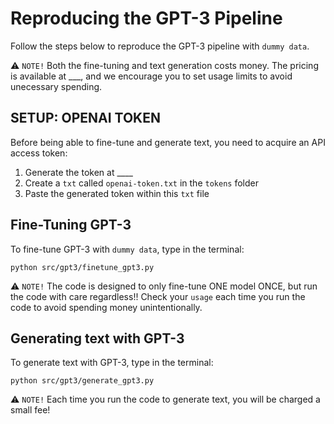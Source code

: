 # Reproducing the GPT-3 Pipeline
Follow the steps below to reproduce the GPT-3 pipeline with `dummy data`. 

⚠️ `NOTE!` Both the fine-tuning and text generation costs money. The pricing is available at ___, and we encourage you to set usage limits to avoid unecessary spending. 

## SETUP: OPENAI TOKEN
Before being able to fine-tune and generate text, you need to acquire an API access token: 
1. Generate the token at ____
2. Create a `txt` called `openai-token.txt` in the `tokens` folder
3. Paste the generated token within this `txt` file 

## Fine-Tuning GPT-3 
To fine-tune GPT-3 with `dummy data`, type in the terminal:
```
python src/gpt3/finetune_gpt3.py
```
⚠️ `NOTE!`  The code is designed to only fine-tune ONE model ONCE, but run the code with care regardless!! Check your `usage` each time you run the code to avoid spending money unintentionally.

## Generating text with GPT-3 
To generate text with GPT-3, type in the terminal: 
```
python src/gpt3/generate_gpt3.py
```
⚠️ `NOTE!` Each time you run the code to generate text, you will be charged a small fee!







